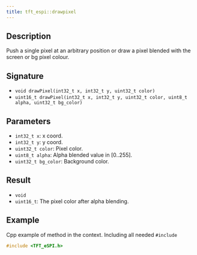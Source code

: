 ```yaml
---
title: tft_espi::drawpixel 
---
```


## Description

Push a single pixel at an arbitrary position or
draw a pixel blended with the screen or bg pixel colour.

## Signature

* `void drawPixel(int32_t x, int32_t y, uint32_t color)`
* `uint16_t drawPixel(int32_t x, int32_t y, uint32_t color, uint8_t alpha, uint32_t bg_color)`

## Parameters

* `int32_t x`: x coord.
* `int32_t y`: y coord.
* `uint32_t color`: Pixel color.
* `uint8_t alpha`: Alpha blended value in [0..255].
* `uint32_t bg_color`: Background color. 

## Result

* `void`
* `uint16_t`: The pixel color after alpha blending.

## Example

Cpp example of method in the context. Including all needed `#include`

``` cpp
#include <TFT_eSPI.h>

```